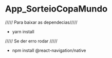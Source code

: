 # App_SorteioCopaMundo


///// Para baixar as dependecias/////

- yarn install

///// Se der erro rodar /////

- npm install @react-navigation/native
